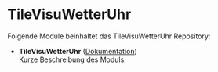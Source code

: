 # TileVisuWetterUhr

Folgende Module beinhaltet das TileVisuWetterUhr Repository:

- __TileVisuWetterUhr__ ([Dokumentation](TileVisuWetterUhr))  
	Kurze Beschreibung des Moduls.